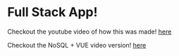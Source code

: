 # Full Stack App!

Checkout the youtube video of how this was made! [here](https://youtu.be/eN9kdjcAgpM)

Checkout the NoSQL + VUE video version! [here](https://youtu.be/C2AyOoZa5Yc)